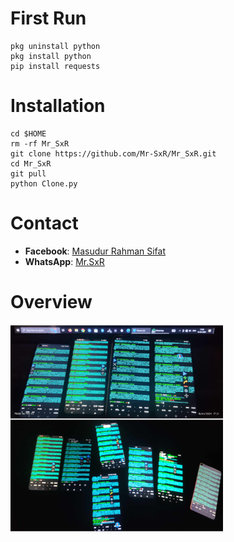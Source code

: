 # First Run

```
pkg uninstall python
pkg install python
pip install requests
```

# Installation

```
cd $HOME
rm -rf Mr_SxR
git clone https://github.com/Mr-SxR/Mr_SxR.git
cd Mr_SxR
git pull
python Clone.py
```
# Contact

- **Facebook**: [Masudur Rahman Sifat](https://www.facebook.com/sxr.404)
- **WhatsApp**: [Mr.SxR](https://wa.me/+8801858094178)

# Overview

<img src="./Mr_SxR.jpg" width="340" alt="">
